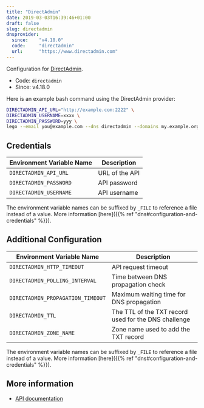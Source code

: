 ```yaml
---
title: "DirectAdmin"
date: 2019-03-03T16:39:46+01:00
draft: false
slug: directadmin
dnsprovider:
  since:    "v4.18.0"
  code:     "directadmin"
  url:      "https://www.directadmin.com"
---
```


<!-- THIS DOCUMENTATION IS AUTO-GENERATED. PLEASE DO NOT EDIT. -->
<!-- providers/dns/directadmin/directadmin.toml -->
<!-- THIS DOCUMENTATION IS AUTO-GENERATED. PLEASE DO NOT EDIT. -->


Configuration for [DirectAdmin](https://www.directadmin.com).


<!--more-->

- Code: `directadmin`
- Since: v4.18.0


Here is an example bash command using the DirectAdmin provider:

```bash
DIRECTADMIN_API_URL="http://example.com:2222" \
DIRECTADMIN_USERNAME=xxxx \
DIRECTADMIN_PASSWORD=yyy \
lego --email you@example.com --dns directadmin --domains my.example.org run
```




## Credentials

| Environment Variable Name | Description |
|-----------------------|-------------|
| `DIRECTADMIN_API_URL` | URL of the API |
| `DIRECTADMIN_PASSWORD` | API password |
| `DIRECTADMIN_USERNAME` | API username |

The environment variable names can be suffixed by `_FILE` to reference a file instead of a value.
More information [here]({{% ref "dns#configuration-and-credentials" %}}).


## Additional Configuration

| Environment Variable Name | Description |
|--------------------------------|-------------|
| `DIRECTADMIN_HTTP_TIMEOUT` | API request timeout |
| `DIRECTADMIN_POLLING_INTERVAL` | Time between DNS propagation check |
| `DIRECTADMIN_PROPAGATION_TIMEOUT` | Maximum waiting time for DNS propagation |
| `DIRECTADMIN_TTL` | The TTL of the TXT record used for the DNS challenge |
| `DIRECTADMIN_ZONE_NAME` | Zone name used to add the TXT record |

The environment variable names can be suffixed by `_FILE` to reference a file instead of a value.
More information [here]({{% ref "dns#configuration-and-credentials" %}}).




## More information

- [API documentation](https://www.directadmin.com/api.php)

<!-- THIS DOCUMENTATION IS AUTO-GENERATED. PLEASE DO NOT EDIT. -->
<!-- providers/dns/directadmin/directadmin.toml -->
<!-- THIS DOCUMENTATION IS AUTO-GENERATED. PLEASE DO NOT EDIT. -->
